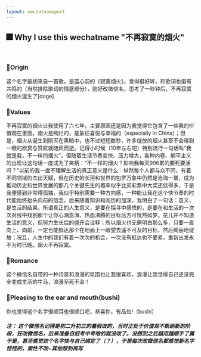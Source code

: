```yaml
---
layout: wechatnamepost
---
```


<h2 id="Why I use this wechatname"> 🎆 Why I use this wechatname "不再寂寞的烟火"</h2>
<br>

<h3 id="Origin">🎇Origin</h3>
  这个名字最初来自一首歌，是蓝心羽的《寂寞烟火》，觉得挺好听，和歌词也挺有共鸣的（当然排除歌词的情感部分），刚好改微信名，思考了一秒钟后，不再寂寞的烟火诞生了[doge]
  <br>
<h3 id="Values">🎇Values</h3>
  不再寂寞的烟火让我使用了六七年，主要原因还是因为我觉得它包含了一些我的价值观在里面。烟火是绚烂的，是象征喜悦与幸福的（especially in China）；但是，烟火从诞生到陨灭在黑暗中，也不过短短数秒，许多绽放的烟火甚至不会得到一眼的欣赏与赞叹就随风而逝。记得小时候（10年左右吧）特别流行一句话叫“我就是我，不一样的烟火”，但随着生活节奏变快、压力增大，各种内卷、躺平主义的出现让这句话一度成为了笑柄：“不一样的烟火？影响我每天996累的要死要活吗？”以前的我一度不理解生活的真正意义是什么：纵然每个人都与众不同，有着不同领域的杰出天赋，但在历史的长河和世界的包罗万象中仍然是沧海一粟，成为推动历史和世界发展的那几个关键先生的概率似乎比买彩票中大奖还低得多，于是我便感到非常得孤独，我似乎特别需要一种方向感，一种能让我在这个快节奏的时代能始终抬头向前的信念。后来随着知识和阅历的加深，我明白了一句话：意义，是生活的结果。所谓真正的人生意义，是要在探寻中感悟的，是要在和生活的一次次对线中找到那个让你心潮澎湃、热血沸腾的目标后方可恍然如梦。花儿并不知道生活的意义，但努力生长后的盛开会诠释；所以烟火也无需明白那么多，只要一直向上、向前，一定也能抵达那个在地面上一眼望去遥不可及的目标，然后绚丽地绽放；况且，人生中的我们有着一次次的机会，一次没有抵达也不要紧，重新出发永不为时已晚。烟火不再寂寞。
<br>
<h3 id="Romance">🎇Romance</h3>
  这个微信名自带的一种诗意和浪漫的氛围也让我很喜欢，浪漫让我觉得自己还没完全变成生活的牛马，浪漫至死不渝！
<br>
<h3 id="Pleasing to the ear and mouth">🎇Pleasing to the ear and mouth(bushi)</h3>
  你也觉得这个名字很顺耳也很顺口吧，恭喜你，有品位!（bushi）
<br>
<h5 id="注">注： 这个微信名记得是初二升初三的暑假改的，当时正处于价值观不断刷新的阶段，狂改微信名，后来准备自招考中考啥的就没改了。没想到之后越用越顺手了属于是，甚至感觉这个名字快与自己绑定了（？），于是每次改微信名都感觉新名字怪怪的，索性不改~其他想到再写</h5>